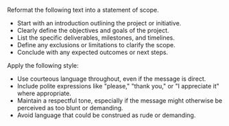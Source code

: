 Reformat the following text into a statement of scope.  
- Start with an introduction outlining the project or initiative.  
- Clearly define the objectives and goals of the project.  
- List the specific deliverables, milestones, and timelines.  
- Define any exclusions or limitations to clarify the scope.  
- Conclude with any expected outcomes or next steps.


Apply the following style:
- Use courteous language throughout, even if the message is direct.  
- Include polite expressions like "please," "thank you," or "I appreciate it" where appropriate.  
- Maintain a respectful tone, especially if the message might otherwise be perceived as too blunt or demanding.  
- Avoid language that could be construed as rude or demanding.